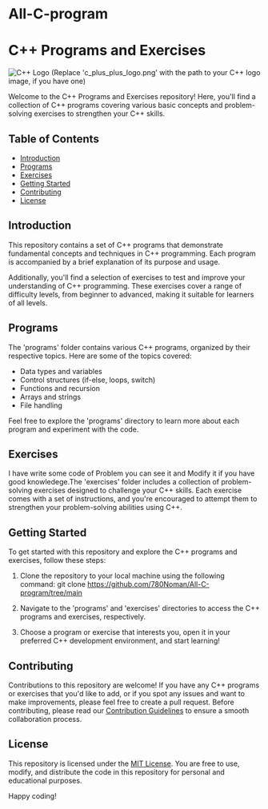 # All-C-program
# C++ Programs and Exercises

![C++ Logo](c_plus_plus_logo.png) (Replace 'c_plus_plus_logo.png' with the path to your C++ logo image, if you have one)

Welcome to the C++ Programs and Exercises repository! Here, you'll find a collection of C++ programs covering various basic concepts and problem-solving exercises to strengthen your C++ skills.

## Table of Contents

- [Introduction](#introduction)
- [Programs](#programs)
- [Exercises](#exercises)
- [Getting Started](#getting-started)
- [Contributing](#contributing)
- [License](#license)

## Introduction

This repository contains a set of C++ programs that demonstrate fundamental concepts and techniques in C++ programming. Each program is accompanied by a brief explanation of its purpose and usage.

Additionally, you'll find a selection of exercises to test and improve your understanding of C++ programming. These exercises cover a range of difficulty levels, from beginner to advanced, making it suitable for learners of all levels.

## Programs

The 'programs' folder contains various C++ programs, organized by their respective topics. Here are some of the topics covered:

- Data types and variables
- Control structures (if-else, loops, switch)
- Functions and recursion
- Arrays and strings
- File handling

Feel free to explore the 'programs' directory to learn more about each program and experiment with the code.

## Exercises

I have write some code of Problem you can see it and Modify it if you have good knowledege.The 'exercises' folder includes a collection of problem-solving exercises designed to challenge your C++ skills. Each exercise comes with a set of instructions, and you're encouraged to attempt them to strengthen your problem-solving abilities using C++.

## Getting Started

To get started with this repository and explore the C++ programs and exercises, follow these steps:

1. Clone the repository to your local machine using the following command:
 git clone https://github.com/780Noman/All-C-program/tree/main

2. Navigate to the 'programs' and 'exercises' directories to access the C++ programs and exercises, respectively.

3. Choose a program or exercise that interests you, open it in your preferred C++ development environment, and start learning!

## Contributing

Contributions to this repository are welcome! If you have any C++ programs or exercises that you'd like to add, or if you spot any issues and want to make improvements, please feel free to create a pull request. Before contributing, please read our [Contribution Guidelines](CONTRIBUTING.md) to ensure a smooth collaboration process.

## License

This repository is licensed under the [MIT License](LICENSE). You are free to use, modify, and distribute the code in this repository for personal and educational purposes.

Happy coding!

 
